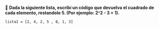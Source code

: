 :memo: **Dada la siguiente lista, escribí un código que devuelva el cuadrado de cada elemento, restandole 5. (Por ejemplo: 2^2 - 3 = 1).**

`lista1 = [2, 4, 2, 5 , 8, 1, 3]`